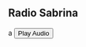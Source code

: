 ## Radio Sabrina
a
<button onclick="var audio = new Audio('https://github.com/DylanTsai/radio-sabrina/tree/gh-pages/songs/A Little Too Much.mp3');audio.play();">Play Audio</button>
